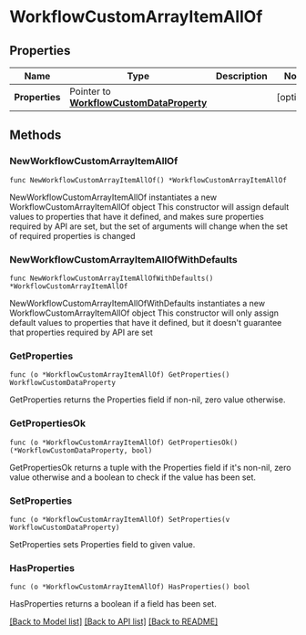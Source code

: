 # WorkflowCustomArrayItemAllOf

## Properties

Name | Type | Description | Notes
------------ | ------------- | ------------- | -------------
**Properties** | Pointer to [**WorkflowCustomDataProperty**](workflow.CustomDataProperty.md) |  | [optional] 

## Methods

### NewWorkflowCustomArrayItemAllOf

`func NewWorkflowCustomArrayItemAllOf() *WorkflowCustomArrayItemAllOf`

NewWorkflowCustomArrayItemAllOf instantiates a new WorkflowCustomArrayItemAllOf object
This constructor will assign default values to properties that have it defined,
and makes sure properties required by API are set, but the set of arguments
will change when the set of required properties is changed

### NewWorkflowCustomArrayItemAllOfWithDefaults

`func NewWorkflowCustomArrayItemAllOfWithDefaults() *WorkflowCustomArrayItemAllOf`

NewWorkflowCustomArrayItemAllOfWithDefaults instantiates a new WorkflowCustomArrayItemAllOf object
This constructor will only assign default values to properties that have it defined,
but it doesn't guarantee that properties required by API are set

### GetProperties

`func (o *WorkflowCustomArrayItemAllOf) GetProperties() WorkflowCustomDataProperty`

GetProperties returns the Properties field if non-nil, zero value otherwise.

### GetPropertiesOk

`func (o *WorkflowCustomArrayItemAllOf) GetPropertiesOk() (*WorkflowCustomDataProperty, bool)`

GetPropertiesOk returns a tuple with the Properties field if it's non-nil, zero value otherwise
and a boolean to check if the value has been set.

### SetProperties

`func (o *WorkflowCustomArrayItemAllOf) SetProperties(v WorkflowCustomDataProperty)`

SetProperties sets Properties field to given value.

### HasProperties

`func (o *WorkflowCustomArrayItemAllOf) HasProperties() bool`

HasProperties returns a boolean if a field has been set.


[[Back to Model list]](../README.md#documentation-for-models) [[Back to API list]](../README.md#documentation-for-api-endpoints) [[Back to README]](../README.md)


